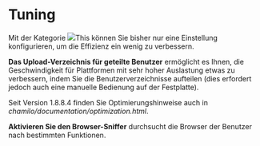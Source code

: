# Tuning

Mit der Kategorie ![](../../../.gitbook/assets/graficos13%20%285%29.png)This können Sie bisher nur eine Einstellung konfigurieren, um die Effizienz ein wenig zu verbessern.

 **Das Upload-Verzeichnis für geteilte Benutzer** ermöglicht es Ihnen, die Geschwindigkeit für Plattformen mit sehr hoher Auslastung etwas zu verbessern, indem Sie die Benutzerverzeichnisse aufteilen \(dies erfordert jedoch auch eine manuelle Bedienung auf der Festplatte\).

Seit Version 1.8.8.4 finden Sie Optimierungshinweise auch in _chamilo/documentation/optimization.html_.

**Aktivieren Sie den Browser-Sniffer** durchsucht die Browser der Benutzer nach bestimmten Funktionen.


